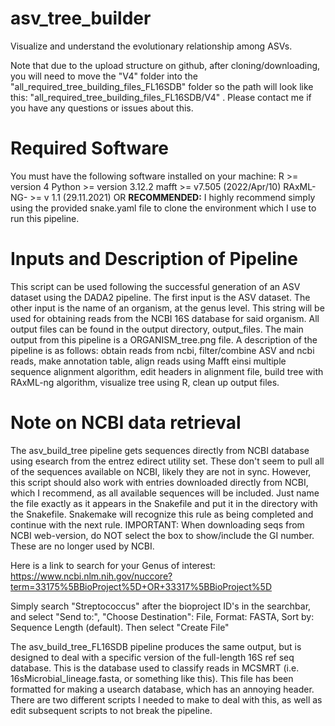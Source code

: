 # asv_tree_builder
Visualize and understand the evolutionary relationship among ASVs.

Note that due to the upload structure on github, after cloning/downloading, you will need to move the "V4" folder into the "all_required_tree_building_files_FL16SDB" folder so the path will look like this: "all_required_tree_building_files_FL16SDB/V4" . Please contact me if you have any questions or issues about this.

# Required Software
You must have the following software installed on your machine:
R >= version 4
Python >= version 3.12.2
mafft >= v7.505 (2022/Apr/10)
RAxML-NG- >= v 1.1 (29.11.2021)
 OR **RECOMMENDED:**
I highly recommend simply using the provided snake.yaml file to clone the environment which I use to run this pipeline.

# Inputs and Description of Pipeline
This script can be used following the successful generation of an ASV dataset using the DADA2 pipeline. The first input is the ASV dataset. The other input is the name of an organism, at the genus level. This string will be used for obtaining reads from the NCBI 16S database for said organism. All output files can be found in the output directory, output_files. The main output from this pipeline is a ORGANISM_tree.png file. A description of the pipeline is as follows: obtain reads from ncbi, filter/combine ASV and ncbi reads, make annotation table, align reads using Mafft einsi multiple sequence alignment algorithm, edit headers in alignment file, build tree with RAxML-ng algorithm, visualize tree using R, clean up output files.

# Note on NCBI data retrieval
The asv_build_tree pipeline gets sequences directly from NCBI database using esearch from the entrez edirect utility set. These don't seem to pull all of the sequences available on NCBI, likely they are not in sync. However, this script should also work with entries downloaded directly from NCBI, which I recommend, as all available sequences will be included. Just name the file exactly as it appears in the Snakefile and put it in the directory with the Snakefile. Snakemake will recognize this rule as being completed and continue with the next rule. IMPORTANT: When downloading seqs from NCBI web-version, do NOT select the box to show/include the GI number. These are no longer used by NCBI. 

Here is a link to search for your Genus of interest: https://www.ncbi.nlm.nih.gov/nuccore?term=33175%5BBioProject%5D+OR+33317%5BBioProject%5D

Simply search "Streptococcus" after the bioproject ID's in the searchbar, and select "Send to:", "Choose Destination": File, Format: FASTA, Sort by: Sequence Length (default). Then select "Create File"

The asv_build_tree_FL16SDB pipeline produces the same output, but is designed to deal with a specific version of the full-length 16S ref seq database. This is the database used to classify reads in MCSMRT (i.e. 16sMicrobial_lineage.fasta, or something like this). This file has been formatted for making a usearch database, which has an annoying header. There are two different scripts I needed to make to deal with this, as well as edit subsequent scripts to not break the pipeline.
